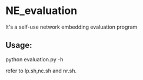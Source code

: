 # NE_evaluation
It's a self-use network embedding evaluation program

## Usage:
python evaluation.py -h

refer to lp.sh,nc.sh and nr.sh.


